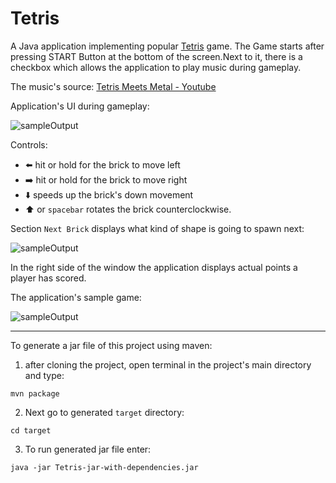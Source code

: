 # Tetris

A Java application implementing popular [Tetris](https://en.wikipedia.org/wiki/Tetris) game.
The Game starts after pressing START Button at the bottom of the screen.Next to it, there is a checkbox which allows the application to play music during gameplay.

The music's source: [Tetris Meets Metal - Youtube](https://www.youtube.com/watch?v=lGkyL_MF-lw)

Application's UI during gameplay:

![sampleOutput](https://sc-cdn.scaleengine.net/i/09c9f4168840a2951ee92990b65a2d66.png)


Controls: 
* :arrow_left: hit or hold for the brick to move left
* :arrow_right: hit or hold for the brick to move right
* :arrow_down: speeds up the brick's down movement
* :arrow_up: or `spacebar` rotates the brick counterclockwise.


Section `Next Brick` displays what kind of shape is going to spawn next:

![sampleOutput](https://sc-cdn.scaleengine.net/i/1a3b6a22d031ed250b168a3c769be00a.png)

In the right side of the window the application displays actual points a player has scored.

The application's sample game:

![sampleOutput](http://i.giphy.com/3o6ZtivxJgmGtPEAM0.gif)

---

To generate a jar file of this project using maven:
  1. after cloning the project, open terminal in the project's main directory and type:

  `mvn package`
  
  2. Next go to generated `target` directory:
  
  `cd target`
  
  3. To run generated jar file enter:
  
  `java -jar Tetris-jar-with-dependencies.jar`
